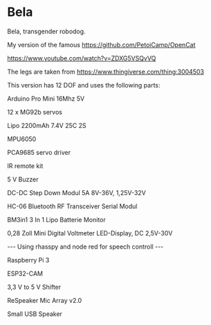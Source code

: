 # Bela
Bela, transgender robodog.

My version of the famous https://github.com/PetoiCamp/OpenCat

https://www.youtube.com/watch?v=ZDXG5VSQvVQ

The legs are taken from https://www.thingiverse.com/thing:3004503

This version has 12 DOF and uses the following parts:

Arduino Pro Mini 16Mhz 5V

12 x MG92b servos

Lipo 2200mAh 7.4V 25C 2S

MPU6050

PCA9685 servo driver 

IR remote kit

5 V Buzzer

DC-DC Step Down Modul 5A 8V-36V,  1,25V-32V

HC-06 Bluetooth RF Transceiver Serial Modul

BM3in1 3 In 1 Lipo Batterie Monitor

0,28 Zoll Mini Digital Voltmeter LED-Display, DC 2,5V-30V

--- Using rhasspy and node red for speech controll ---

Raspberry Pi 3

ESP32-CAM

3,3 V to 5 V Shifter

ReSpeaker Mic Array v2.0

Small USB Speaker



